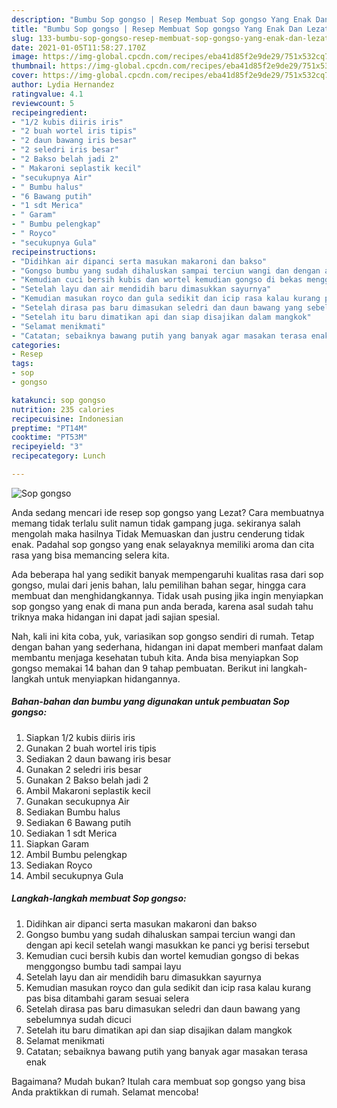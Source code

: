 ```yaml
---
description: "Bumbu Sop gongso | Resep Membuat Sop gongso Yang Enak Dan Lezat"
title: "Bumbu Sop gongso | Resep Membuat Sop gongso Yang Enak Dan Lezat"
slug: 133-bumbu-sop-gongso-resep-membuat-sop-gongso-yang-enak-dan-lezat
date: 2021-01-05T11:58:27.170Z
image: https://img-global.cpcdn.com/recipes/eba41d85f2e9de29/751x532cq70/sop-gongso-foto-resep-utama.jpg
thumbnail: https://img-global.cpcdn.com/recipes/eba41d85f2e9de29/751x532cq70/sop-gongso-foto-resep-utama.jpg
cover: https://img-global.cpcdn.com/recipes/eba41d85f2e9de29/751x532cq70/sop-gongso-foto-resep-utama.jpg
author: Lydia Hernandez
ratingvalue: 4.1
reviewcount: 5
recipeingredient:
- "1/2 kubis diiris iris"
- "2 buah wortel iris tipis"
- "2 daun bawang iris besar"
- "2 seledri iris besar"
- "2 Bakso belah jadi 2"
- " Makaroni seplastik kecil"
- "secukupnya Air"
- " Bumbu halus"
- "6 Bawang putih"
- "1 sdt Merica"
- " Garam"
- " Bumbu pelengkap"
- " Royco"
- "secukupnya Gula"
recipeinstructions:
- "Didihkan air dipanci serta masukan makaroni dan bakso"
- "Gongso bumbu yang sudah dihaluskan sampai terciun wangi dan dengan api kecil setelah wangi masukkan ke panci yg berisi tersebut"
- "Kemudian cuci bersih kubis dan wortel kemudian gongso di bekas menggongso bumbu tadi sampai layu"
- "Setelah layu dan air mendidih baru dimasukkan sayurnya"
- "Kemudian masukan royco dan gula sedikit dan icip rasa kalau kurang pas bisa ditambahi garam sesuai selera"
- "Setelah dirasa pas baru dimasukan seledri dan daun bawang yang sebelumnya sudah dicuci"
- "Setelah itu baru dimatikan api dan siap disajikan dalam mangkok"
- "Selamat menikmati"
- "Catatan; sebaiknya bawang putih yang banyak agar masakan terasa enak"
categories:
- Resep
tags:
- sop
- gongso

katakunci: sop gongso 
nutrition: 235 calories
recipecuisine: Indonesian
preptime: "PT14M"
cooktime: "PT53M"
recipeyield: "3"
recipecategory: Lunch

---
```



![Sop gongso](https://img-global.cpcdn.com/recipes/eba41d85f2e9de29/751x532cq70/sop-gongso-foto-resep-utama.jpg)

Anda sedang mencari ide resep sop gongso yang Lezat? Cara membuatnya memang tidak terlalu sulit namun tidak gampang juga. sekiranya salah mengolah maka hasilnya Tidak Memuaskan dan justru cenderung tidak enak. Padahal sop gongso yang enak selayaknya memiliki aroma dan cita rasa yang bisa memancing selera kita.

Ada beberapa hal yang sedikit banyak mempengaruhi kualitas rasa dari sop gongso, mulai dari jenis bahan, lalu pemilihan bahan segar, hingga cara membuat dan menghidangkannya. Tidak usah pusing jika ingin menyiapkan sop gongso yang enak di mana pun anda berada, karena asal sudah tahu triknya maka hidangan ini dapat jadi sajian spesial.




Nah, kali ini kita coba, yuk, variasikan sop gongso sendiri di rumah. Tetap dengan bahan yang sederhana, hidangan ini dapat memberi manfaat dalam membantu menjaga kesehatan tubuh kita. Anda bisa menyiapkan Sop gongso memakai 14 bahan dan 9 tahap pembuatan. Berikut ini langkah-langkah untuk menyiapkan hidangannya.

<!--inarticleads1-->

##### Bahan-bahan dan bumbu yang digunakan untuk pembuatan Sop gongso:

1. Siapkan 1/2 kubis diiris iris
1. Gunakan 2 buah wortel iris tipis
1. Sediakan 2 daun bawang iris besar
1. Gunakan 2 seledri iris besar
1. Gunakan 2 Bakso belah jadi 2
1. Ambil  Makaroni seplastik kecil
1. Gunakan secukupnya Air
1. Sediakan  Bumbu halus
1. Sediakan 6 Bawang putih
1. Sediakan 1 sdt Merica
1. Siapkan  Garam
1. Ambil  Bumbu pelengkap
1. Sediakan  Royco
1. Ambil secukupnya Gula




<!--inarticleads2-->

##### Langkah-langkah membuat Sop gongso:

1. Didihkan air dipanci serta masukan makaroni dan bakso
1. Gongso bumbu yang sudah dihaluskan sampai terciun wangi dan dengan api kecil setelah wangi masukkan ke panci yg berisi tersebut
1. Kemudian cuci bersih kubis dan wortel kemudian gongso di bekas menggongso bumbu tadi sampai layu
1. Setelah layu dan air mendidih baru dimasukkan sayurnya
1. Kemudian masukan royco dan gula sedikit dan icip rasa kalau kurang pas bisa ditambahi garam sesuai selera
1. Setelah dirasa pas baru dimasukan seledri dan daun bawang yang sebelumnya sudah dicuci
1. Setelah itu baru dimatikan api dan siap disajikan dalam mangkok
1. Selamat menikmati
1. Catatan; sebaiknya bawang putih yang banyak agar masakan terasa enak




Bagaimana? Mudah bukan? Itulah cara membuat sop gongso yang bisa Anda praktikkan di rumah. Selamat mencoba!
